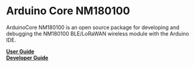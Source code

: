 # Arduino Core NM180100

ArduinoCore NM180100 is an open source package for developing and debugging the NM180100 BLE/LoRaWAN wireless module with the Arduino IDE.

<a href="./doc/NM180100EVB_User_Guide.md" target="_blank"><b>User Guide</b></a>
</br>
<a href="./doc/NM180100EVB_Developer_Guide.md" target="_blank"><b>Developer Guide</b></a>
